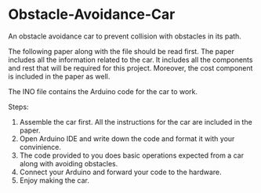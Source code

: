 # Obstacle-Avoidance-Car
An obstacle avoidance car to prevent collision with obstacles in its path.

The following paper along with the file should be read first. The paper includes all the information related to the car.
It includes all the components and rest that will be required for this project. Moreover, the cost component is included in the paper as well.

The INO file contains the Arduino code for the car to work.

Steps:
1. Assemble the car first. All the instructions for the car are included in the paper.
2. Open Arduino IDE and write down the code and format it with your convinience.
3. The code provided to you does basic operations expected from a car along with avoiding obstacles.
4. Connect your Arduino and forward your code to the hardware.
5. Enjoy making the car.
